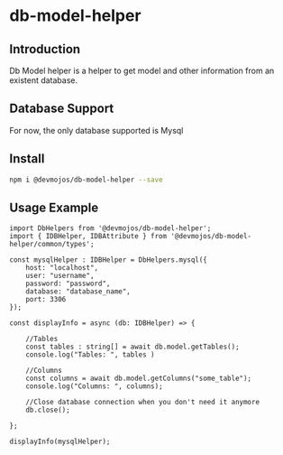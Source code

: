 # db-model-helper

## Introduction
Db Model helper is a helper to get model and other information from an existent database.

## Database Support
For now, the only database supported is Mysql

## Install
```bash
npm i @devmojos/db-model-helper --save
```

## Usage Example

```node
import DbHelpers from '@devmojos/db-model-helper';
import { IDBHelper, IDBAttribute } from '@devmojos/db-model-helper/common/types';

const mysqlHelper : IDBHelper = DbHelpers.mysql({
    host: "localhost",
    user: "username",
    password: "password",
    database: "database_name",
    port: 3306
});

const displayInfo = async (db: IDBHelper) => {

    //Tables
    const tables : string[] = await db.model.getTables();
    console.log("Tables: ", tables )

    //Columns
    const columns = await db.model.getColumns("some_table");
    console.log("Columns: ", columns);

    //Close database connection when you don't need it anymore
    db.close();

};

displayInfo(mysqlHelper);


```